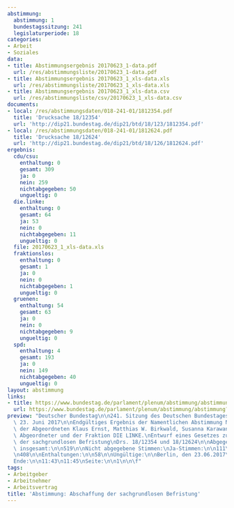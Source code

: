 ```yaml
---
abstimmung:
  abstimmung: 1
  bundestagssitzung: 241
  legislaturperiode: 18
categories:
- Arbeit
- Soziales
data:
- title: Abstimmungsergebnis 20170623_1-data.pdf
  url: /res/abstimmungsliste/20170623_1-data.pdf
- title: Abstimmungsergebnis 20170623_1_xls-data.xls
  url: /res/abstimmungsliste/20170623_1_xls-data.xls
- title: Abstimmungsergebnis 20170623_1_xls-data.csv
  url: /res/abstimmungsliste/csv/20170623_1_xls-data.csv
documents:
- local: /res/abstimmungsdaten/018-241-01/1812354.pdf
  title: 'Drucksache 18/12354'
  url: 'http://dip21.bundestag.de/dip21/btd/18/123/1812354.pdf'
- local: /res/abstimmungsdaten/018-241-01/1812624.pdf
  title: 'Drucksache 18/12624'
  url: 'http://dip21.bundestag.de/dip21/btd/18/126/1812624.pdf'
ergebnis:
  cdu/csu:
    enthaltung: 0
    gesamt: 309
    ja: 0
    nein: 259
    nichtabgegeben: 50
    ungueltig: 0
  die.linke:
    enthaltung: 0
    gesamt: 64
    ja: 53
    nein: 0
    nichtabgegeben: 11
    ungueltig: 0
  file: 20170623_1_xls-data.xls
  fraktionslos:
    enthaltung: 0
    gesamt: 1
    ja: 0
    nein: 0
    nichtabgegeben: 1
    ungueltig: 0
  gruenen:
    enthaltung: 54
    gesamt: 63
    ja: 0
    nein: 0
    nichtabgegeben: 9
    ungueltig: 0
  spd:
    enthaltung: 4
    gesamt: 193
    ja: 0
    nein: 149
    nichtabgegeben: 40
    ungueltig: 0
layout: abstimmung
links:
- title: https://www.bundestag.de/parlament/plenum/abstimmung/abstimmung?id=483
  url: https://www.bundestag.de/parlament/plenum/abstimmung/abstimmung?id=483
preview: "Deutscher Bundestag\n\n241. Sitzung des Deutschen Bundestages\nam Freitag,\
  \ 23. Juni 2017\n\nEndgültiges Ergebnis der Namentlichen Abstimmung Nr. 1\n\nGesetzentwurf\
  \ der Abgeordneten Klaus Ernst, Matthias W. Birkwald, Susanna Karawanskij,\nweiterer\
  \ Abgeordneter und der Fraktion DIE LINKE.\nEntwurf eines Gesetzes zu Abschaffung\
  \ der sachgrundlosen Befristung\nDrs. 18/12354 und 18/12624\n\nAbgegebene Stimmen\
  \ insgesamt:\n\n519\n\nNicht abgegebene Stimmen:\nJa-Stimmen:\n\n111\n53\n\nNein-Stimmen:\n\
  \n408\n\nEnthaltungen:\n\n58\n\nUngültige:\n\nBerlin, den 23.06.2017\n\n0\n\nBeginn:\n\
  Ende:\n\n11:43\n11:45\nSeite:\n\n1\n\n\f"
tags:
- Arbeitgeber
- Arbeitnehmer
- Arbeitsvertrag
title: 'Abstimmung: Abschaffung der sachgrundlosen Befristung'
---
```

